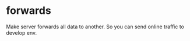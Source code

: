 forwards
========

Make server forwards all data to another. So you can send online traffic to develop env.